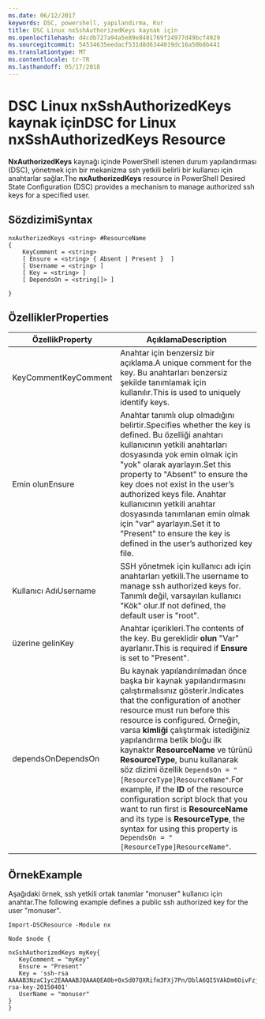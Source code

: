 ```yaml
---
ms.date: 06/12/2017
keywords: DSC, powershell, yapılandırma, Kur
title: DSC Linux nxSshAuthorizedKeys kaynak için
ms.openlocfilehash: d4cdb727a94a5e89e8401769f24977d49bcf4929
ms.sourcegitcommit: 54534635eedacf531d8d6344019dc16a50b8b441
ms.translationtype: MT
ms.contentlocale: tr-TR
ms.lasthandoff: 05/17/2018
---
```

# <a name="dsc-for-linux-nxsshauthorizedkeys-resource"></a><span data-ttu-id="762db-103">DSC Linux nxSshAuthorizedKeys kaynak için</span><span class="sxs-lookup"><span data-stu-id="762db-103">DSC for Linux nxSshAuthorizedKeys Resource</span></span>

<span data-ttu-id="762db-104">**NxAuthorizedKeys** kaynağı içinde PowerShell istenen durum yapılandırması (DSC), yönetmek için bir mekanizma ssh yetkili belirli bir kullanıcı için anahtarlar sağlar.</span><span class="sxs-lookup"><span data-stu-id="762db-104">The **nxAuthorizedKeys** resource in PowerShell Desired State Configuration (DSC) provides a mechanism to manage authorized ssh keys for a specified user.</span></span>

## <a name="syntax"></a><span data-ttu-id="762db-105">Sözdizimi</span><span class="sxs-lookup"><span data-stu-id="762db-105">Syntax</span></span>

```
nxAuthorizedKeys <string> #ResourceName
{
    KeyComment = <string>
    [ Ensure = <string> { Absent | Present }  ]
    [ Username = <string> ]
    [ Key = <string> ]
    [ DependsOn = <string[]> ]

}
```

## <a name="properties"></a><span data-ttu-id="762db-106">Özellikler</span><span class="sxs-lookup"><span data-stu-id="762db-106">Properties</span></span>

|  <span data-ttu-id="762db-107">Özellik</span><span class="sxs-lookup"><span data-stu-id="762db-107">Property</span></span> |  <span data-ttu-id="762db-108">Açıklama</span><span class="sxs-lookup"><span data-stu-id="762db-108">Description</span></span> |
|---|---|
| <span data-ttu-id="762db-109">KeyComment</span><span class="sxs-lookup"><span data-stu-id="762db-109">KeyComment</span></span>| <span data-ttu-id="762db-110">Anahtar için benzersiz bir açıklama.</span><span class="sxs-lookup"><span data-stu-id="762db-110">A unique comment for the key.</span></span> <span data-ttu-id="762db-111">Bu anahtarları benzersiz şekilde tanımlamak için kullanılır.</span><span class="sxs-lookup"><span data-stu-id="762db-111">This is used to uniquely identify keys.</span></span>|
| <span data-ttu-id="762db-112">Emin olun</span><span class="sxs-lookup"><span data-stu-id="762db-112">Ensure</span></span>| <span data-ttu-id="762db-113">Anahtar tanımlı olup olmadığını belirtir.</span><span class="sxs-lookup"><span data-stu-id="762db-113">Specifies whether the key is defined.</span></span> <span data-ttu-id="762db-114">Bu özelliği anahtarı kullanıcının yetkili anahtarları dosyasında yok emin olmak için "yok" olarak ayarlayın.</span><span class="sxs-lookup"><span data-stu-id="762db-114">Set this property to "Absent" to ensure the key does not exist in the user’s authorized keys file.</span></span> <span data-ttu-id="762db-115">Anahtar kullanıcının yetkili anahtar dosyasında tanımlanan emin olmak için "var" ayarlayın.</span><span class="sxs-lookup"><span data-stu-id="762db-115">Set it to "Present" to ensure the key is defined in the user’s authorized key file.</span></span>|
| <span data-ttu-id="762db-116">Kullanıcı Adı</span><span class="sxs-lookup"><span data-stu-id="762db-116">Username</span></span>| <span data-ttu-id="762db-117">SSH yönetmek için kullanıcı adı için anahtarları yetkili.</span><span class="sxs-lookup"><span data-stu-id="762db-117">The username to manage ssh authorized keys for.</span></span> <span data-ttu-id="762db-118">Tanımlı değil, varsayılan kullanıcı "Kök" olur.</span><span class="sxs-lookup"><span data-stu-id="762db-118">If not defined, the default user is "root".</span></span>|
| <span data-ttu-id="762db-119">üzerine gelin</span><span class="sxs-lookup"><span data-stu-id="762db-119">Key</span></span>| <span data-ttu-id="762db-120">Anahtar içerikleri.</span><span class="sxs-lookup"><span data-stu-id="762db-120">The contents of the key.</span></span> <span data-ttu-id="762db-121">Bu gereklidir **olun** "Var" ayarlanır.</span><span class="sxs-lookup"><span data-stu-id="762db-121">This is required if **Ensure** is set to "Present".</span></span>|
| <span data-ttu-id="762db-122">dependsOn</span><span class="sxs-lookup"><span data-stu-id="762db-122">DependsOn</span></span> | <span data-ttu-id="762db-123">Bu kaynak yapılandırılmadan önce başka bir kaynak yapılandırmasını çalıştırmalısınız gösterir.</span><span class="sxs-lookup"><span data-stu-id="762db-123">Indicates that the configuration of another resource must run before this resource is configured.</span></span> <span data-ttu-id="762db-124">Örneğin, varsa **kimliği** çalıştırmak istediğiniz yapılandırma betik bloğu ilk kaynaktır **ResourceName** ve türünü **ResourceType**, bunu kullanarak söz dizimi özellik `DependsOn = "[ResourceType]ResourceName"`.</span><span class="sxs-lookup"><span data-stu-id="762db-124">For example, if the **ID** of the resource configuration script block that you want to run first is **ResourceName** and its type is **ResourceType**, the syntax for using this property is `DependsOn = "[ResourceType]ResourceName"`.</span></span>|

## <a name="example"></a><span data-ttu-id="762db-125">Örnek</span><span class="sxs-lookup"><span data-stu-id="762db-125">Example</span></span>

<span data-ttu-id="762db-126">Aşağıdaki örnek, ssh yetkili ortak tanımlar "monuser" kullanıcı için anahtar.</span><span class="sxs-lookup"><span data-stu-id="762db-126">The following example defines a public ssh authorized key for the user "monuser".</span></span>

```
Import-DSCResource -Module nx

Node $node {

nxSshAuthorizedKeys myKey{
   KeyComment = "myKey"
   Ensure = "Present"
   Key = 'ssh-rsa AAAAB3NzaC1yc2EAAAABJQAAAQEA0b+0xSd07QXRifm3FXj7Pn/DblA6QI5VAkDm6OivFzj3U6qGD1VJ6AAxWPCyMl/qhtpRtxZJDu/TxD8AyZNgc8aN2CljN1hOMbBRvH2q5QPf/nCnnJRaGsrxIqZjyZdYo9ZEEzjZUuMDM5HI1LA9B99k/K6PK2Bc1NLivpu7nbtVG2tLOQs+GefsnHuetsRMwo/+c3LtwYm9M0XfkGjYVCLO4CoFuSQpvX6AB3TedUy6NZ0iuxC0kRGg1rIQTwSRcw+McLhslF0drs33fw6tYdzlLBnnzimShMuiDWiT37WqCRovRGYrGCaEFGTG2e0CN8Co8nryXkyWc6NSDNpMzw== rsa-key-20150401'
   UserName = "monuser"
}
}
```